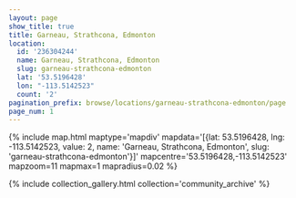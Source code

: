 ```yaml
---
layout: page
show_title: true
title: Garneau, Strathcona, Edmonton
location:
  id: '236304244'
  name: Garneau, Strathcona, Edmonton
  slug: garneau-strathcona-edmonton
  lat: '53.5196428'
  lon: "-113.5142523"
  count: '2'
pagination_prefix: browse/locations/garneau-strathcona-edmonton/page
page_num: 1
---
```

{% include map.html maptype='mapdiv' mapdata='[{lat: 53.5196428, lng: -113.5142523, value: 2, name: \'Garneau, Strathcona, Edmonton\', slug: \'garneau-strathcona-edmonton\'}]' mapcentre='53.5196428,-113.5142523' mapzoom=11 mapmax=1 mapradius=0.02 %}

{% include collection_gallery.html collection='community_archive' %}